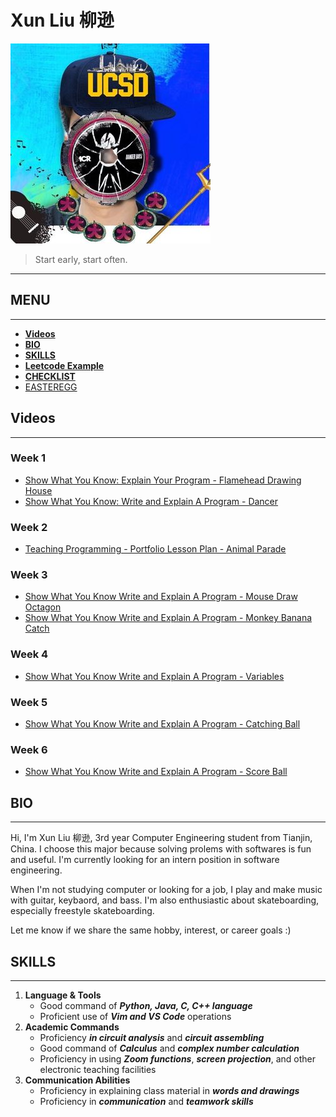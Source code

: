 # Xun Liu 柳逊
![profile](profiles/Profile.jpg)

> Start early, start often.

---
## **MENU**
---
  - [**Videos**](#videos)
  - [**BIO**](#bio)
  - [**SKILLS**](#skills)
  - [**Leetcode Example**](#leetcode-example)
  - [**CHECKLIST**](#checklist)
  - [EASTEREGG](profiles/Face-Reveal.jpg)

## **Videos**
---
### Week 1
- [Show What You Know: Explain Your Program - Flamehead Drawing House](https://youtu.be/8Wdxqa5fE68)
- [Show What You Know: Write and Explain A Program - Dancer](https://youtu.be/sWH7XdNIsEY)
### Week 2
- [Teaching Programming - Portfolio Lesson Plan - Animal Parade](https://youtu.be/th5MZY2jFno)
### Week 3
- [Show What You Know Write and Explain A Program - Mouse Draw Octagon](https://youtu.be/MnBVV2Lqi24)
- [Show What You Know Write and Explain A Program - Monkey Banana Catch](https://youtu.be/QGzg-Cc4wio)
### Week 4
- [Show What You Know Write and Explain A Program - Variables](https://youtu.be/Us3Q8axOkaQ)
### Week 5
- [Show What You Know Write and Explain A Program - Catching Ball](https://youtu.be/-xS1bEfl1qY)
### Week 6
- [Show What You Know Write and Explain A Program - Score Ball](https://youtu.be/UUlOHJD9RqQ)

## **BIO**
---
Hi, I'm Xun Liu 柳逊, 3rd year Computer Engineering student from Tianjin, China. I choose this major because solving prolems with softwares is fun and useful. I'm currently looking for an intern position in software engineering.

When I'm not studying computer or looking for a job, I play and make music with guitar, keybaord, and bass. I'm also enthusiastic about skateboarding, especially freestyle skateboarding.

Let me know if we share the same hobby, interest, or career goals :)
## **SKILLS**
---
1. **Language & Tools**
   - Good command of ***Python, Java, C, C++ language***
   - Proficient use of ***Vim and VS Code*** operations
2. **Academic Commands**
   - Proficiency ***in circuit analysis*** and ***circuit assembling***
   - Good command of ***Calculus*** and ***complex number calculation***
   - Proficiency in using ***Zoom functions***, ***screen projection***, and other electronic teaching facilities
3. **Communication Abilities**
   - Proficiency in explaining class material in ***words and drawings***
   - Proficiency in ***communication*** and ***teamwork skills***
